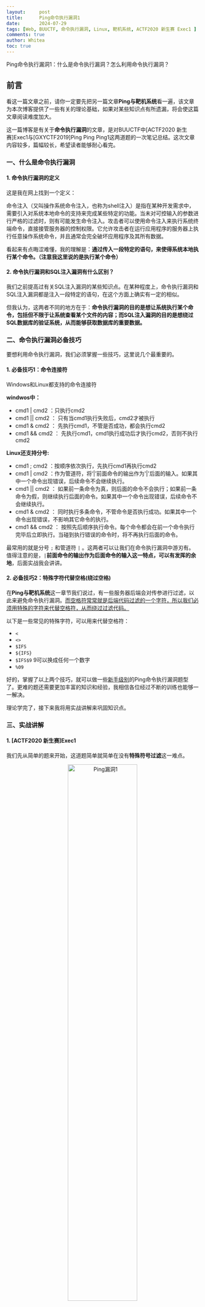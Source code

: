```yaml
---
layout:     post
title:      Ping命令执行漏洞1
date:       2024-07-29
tags: [Web, BUUCTF, 命令执行漏洞, Linux, 靶机系统, ACTF2020 新生赛 Exec1 ]
comments: true
author: Whitea
toc: true
---
```


Ping命令执行漏洞1：什么是命令执行漏洞？怎么利用命令执行漏洞？

<!-- more -->

## 前言
看这一篇文章之前，请你一定要先把另一篇文章**Ping与靶机系统**看一遍，该文章为本次博客提供了一些有关的理论基础，如果对某些知识点有所遗漏，将会使这篇文章阅读难度加大。

这一篇博客是有关于**命令执行漏洞**的文章，是对BUUCTF中[ACTF2020 新生赛]Exec1与[GXYCTF2019]Ping Ping Ping1这两道题的一次笔记总结。这次文章内容较多，篇幅较长，希望读者能够耐心看完。

### 一、什么是命令执行漏洞

#### 1. 命令执行漏洞的定义
   
这是我在网上找到一个定义：

命令注入（又叫操作系统命令注入，也称为shell注入）是指在某种开发需求中，需要引入对系统本地命令的支持来完成某些特定的功能。当未对可控输入的参数进行严格的过滤时，则有可能发生命令注入。攻击者可以使用命令注入来执行系统终端命令，直接接管服务器的控制权限。它允许攻击者在运行应用程序的服务器上执行任意操作系统命令，并且通常会完全破坏应用程序及其所有数据。

看起来有点晦涩难懂，我的理解是：**通过传入一段特定的语句，来使得系统本地执行某个命令。（注意我这里说的是执行某个命令）**

#### 2. 命令执行漏洞和SQL注入漏洞有什么区别？

我们之前提高过有关SQL注入漏洞的某些知识点。在某种程度上，命令执行漏洞和SQL注入漏洞都是注入一段特定的语句，在这个方面上确实有一定的相似。

但我认为，这两者不同的地方在于：**命令执行漏洞的目的是想让系统执行某个命令，包括但不限于让系统查看某个文件的内容；而SQL注入漏洞的目的是想绕过SQL数据库的验证系统，从而能够获取数据库的重要数据。**

### 二、命令执行漏洞必备技巧

要想利用命令执行漏洞，我们必须掌握一些技巧，这里说几个最重要的。

#### 1. 必备技巧1：命令连接符

Windows和Linux都支持的命令连接符

**windwos中：**
   -  cmd1 | cmd2  ：只执行cmd2
   -  cmd1 || cmd2 ： 只有当cmd1执行失败后，cmd2才被执行
   -  cmd1 & cmd2  ： 先执行cmd1，不管是否成功，都会执行cmd2
   -  cmd1 && cmd2 ： 先执行cmd1，cmd1执行成功后才执行cmd2，否则不执行cmd2

**Linux还支持分号:**
   -  cmd1 ; cmd2  ：按顺序依次执行，先执行cmd1再执行cmd2 
   -  cmd1 | cmd2  ：作为管道符，将‘|’前面命令的输出作为'|'后面的输入。如果其中一个命令出现错误，后续命令不会继续执行。
   -  cmd1 || cmd2 ： 如果前一条命令为真，则后面的命令不会执行；如果前一条命令为假，则继续执行后面的命令。如果其中一个命令出现错误，后续命令不会继续执行。
   -  cmd1 & cmd2  ： 同时执行多条命令，不管命令是否执行成功。如果其中一个命令出现错误，不影响其它命令的执行。
   -  cmd1 && cmd2 ： 按照先后顺序执行命令。每个命令都会在前一个命令执行完毕后立即执行。当碰到执行错误的命令时，将不再执行后面的命令。
 
 最常用的就是分号 `;` 和管道符 `|` 。这两者可以让我们在命令执行漏洞中游刃有。值得注意的是，`|`**前面命令的输出作为后面命令的输入这一特点，可以有发挥的余地**，后面实战我会讲讲。

#### 2. 必备技巧2：特殊字符代替空格(绕过空格)

在**Ping与靶机系统**这一章节我们说过，有一些服务器后端会对传参进行过滤，以此来避免命令执行漏洞。<u>而空格符常常就是后端代码过滤的一个字符，所以我们必须用特殊的字符来代替空格符，从而绕过过滤代码。</u>

以下是一些常见的特殊字符，可以用来代替空格符：
   - ` < ` 
   - ` <> `
   - ` $IFS `
   - ` ${IFS} `
   - ` $IFS$9 `    9可以换成任何一个数字
   - ` %09 `

好的，掌握了以上两个技巧，就可以做一些<u>新手级别</u>的Ping命令执行漏洞题型了。更难的题还需要更加丰富的知识和经验，我相信各位经过不断的训练也能够一一解决。

理论学完了，接下来我将用实战讲解来巩固知识点。

### 三、实战讲解

#### 1. [ACTF2020 新生赛]Exec1

我们先从简单的题来开始，这道题简单就简单在没有**特殊符号过滤**这一难点。

<div align=center><img src="../images/2024/07/29/ping_bug1/Ping漏洞1.png" alt="Ping漏洞1" border="0" width="60%" height="60%"></div>

先传入localhost测试靶机的系统

<div align=center><img src="../images/2024/07/29/ping_bug1/Ping漏洞2.png" alt="Ping漏洞2" border="0" width="75%" height="60%"></div>

返回的**ttl小于100**，因此靶机的系统为linux

我们先利用**必备技巧1：命令连接符**，利用linux中的` cmd1 ; cmd2 `这个技巧。

我们传入 **1;ls**  （这前面里的数字可以是任何一个，甚至不填都行，后面的ls就是linux的一个命令，即列出当前目录下的文件）

<div align=center><img src="../images/2024/07/29/ping_bug1/Ping漏洞3.png" alt="Ping漏洞3" border="0" width="75%" height="60%"></div>

记得我们**Ping与靶机系统**那一篇里面讲的，我这里就不重复了。靶机的后端有一个非常关键的代码，这里举一个大概的例子。

就是：`shell_exec('ping -c 3' . $ip);`

当我们用 **1;ls** 替换掉 `shell_exec('ping -c 3' . $ip);` 中的 ` $ip `。

<u>原语句就会变成  ` shell_exec('ping -c 3' . 1;ls); ` (这里面的 ` . ` 是PHP语言连接字符串的符号)。拼接后就是 ` ping -c 3 1;ls ` （仔细看其实就是 **cmd1;cmd2** 结构）</u>

<u>也就是说，我们让系统执行了一个命令，即 先 ` ping -c 3 1 ` 返回与ip地址为1的有关信息，而且是返回3次;再执行另一个命令 ` ls ` ，列出当前目录下的文件。</u>

执行一下，我们看看是不是和理论所想的那样一模一样，

<div align=center><img src="../images/2024/07/29/ping_bug1/Ping漏洞4.png" alt="Ping漏洞4" border="0" width="75%" height="60%"></div>

很好，一模一样。**PING 1 (0.0.0.1): 56 data bytes**就是与**ip为1**的有关信息，因为ip不存在所以只返回了一次就结束了。而下面的**index.php**则是当前目录下的一个文件。

我们懂了利用漏洞的原理，那么我们就可以想干什么就干什么了。

我们传入**1;ls ../../../**，让靶机的linux系统看看前面几级的目录

<div align=center><img src="../images/2024/07/29/ping_bug1/Ping漏洞5.png" alt="Ping漏洞5" border="0" width="75%" height="60%"></div>

这里看到了flag文件，用**cat命令**就行，输入**1;cat /flag** (注意是在根目录下了，要加/)

<div align=center><img src="../images/2024/07/29/ping_bug1/Ping漏洞6.png" alt="Ping漏洞6" border="0" width="80%" height="60%"></div>

结束！flag{7829c1fb-bc1c-48f1-87f1-def84750bc13}

## 结语

没错，现在到了结语了，因为篇幅太长了，于是另开一篇。。。。。。另一篇就做**Ping命令执行漏洞2**吧，未完待续。。。。。。
